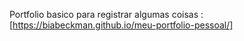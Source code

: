 Portfolio basico para registrar algumas coisas : [https://biabeckman.github.io/meu-portfolio-pessoal/]
